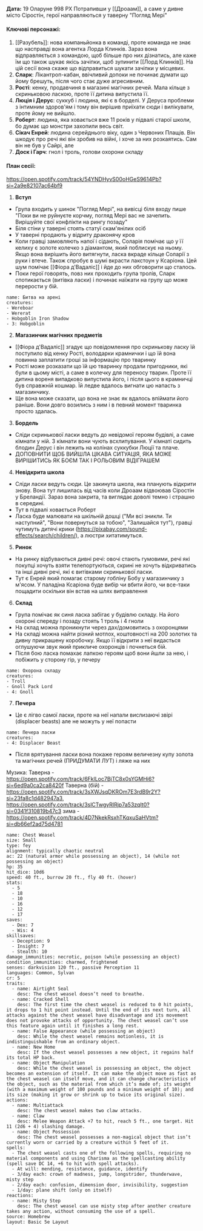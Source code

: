 **Дата:** 19 Оларуне 998 РХ
Потрапивши у [[Дроаам]], а саме у дивне місто Сіростін, герої направляються у таверну "Погляд Мері"

#### **Ключові персонажі:**
1. [[Разубель]]: нова компаньйонка в команді, проте команда не знає що насправді вона агентка Лорда Клинків. Зараз вона відправляється з командою, щоб більше про них дізнатись, але каже їм що також шукає якісь зачіпки, щоб зупинити [[Лорд Клинків]]. На цій сесії вона скаже що відправиться шукати зачіпки у місцевих.
3. **Сларк**: Лікантроп-кабан, ввічливий допоки не починає думати що йому брешуть, після чого стає дуже агресивним.
4. **Рості**: кенку, продавчиня в магазині магічних речей. Мала кільце з скриньковою ласкою, проте її дитина випустила її.
5. **Люція і Дерус**: суккуб і людина, які є в борделі. У Деруса проблеми з інтимним здоров'ям і тому він вирішив приїхати сюди і вилікувати, проте йому не вийшло.
6. **Роберт**: людина, яка ховається вже 11 років у підвалі старої школи, бо думає що монстри захопили весь світ.
7. **Сікач Енрей**: людина серейднього віку, один з Червоних Плащів. Він шкодує про речі які він зробив на війні, і хоче за них розкаятись. Сам він не був у Сайрі, але 
8. **Доск і Гарч**: гнол і троль, голови охорони складу
#### **План сесії:**
https://open.spotify.com/track/54YNDHyvS00oHGeS9614Pb?si=2a9e82107ac64bf9
1. **Вступ**
- Група входить у шинок "Погляд Мері", на вивісці біля входу пише "Поки ви не руйнуєте корчму, погляд Мері вас не зачепить. Вирішуйте свої конфлікти на рингу позаду"
- Біля стіни у таверні стоять статуї скам'янілих осіб
- У таверні продають у відриту драконячу кров
- Коли гравці замовляють напої і сідають, Соларія помічає що у її келиху є золоте колечко з діамантом, який поблискує на ньому. Якщо вона вирішить його витягнути, ласка вкраде кільце Соларії з руки і втече. Також спробує в шумі вкрасти лакстоун у Ксаріона. Цей шум помічає [[Фіора д'Вадаліс]] і йде до них обговорити що сталось.
- Поки герої говорять, повз них проходить група тролів, Сларк спотикається (витівка ласки) і починає наїжати на групу що може перерости у бій.
```encounter 
name: Битва на арені
creatures: 
- Wereboar
- Wererat
- Hobgoblin Iron Shadow
- 3: Hobgoblin
```

2. **Магазинчик магічних предметів**
- [[Фіора д'Вадаліс]] згадує що повідомлення про скринькову ласку їй поступило від кенку Рості, володарки крамнички і що їй вона повинна заплатити гроші за інформацію про тваринку
- Рості може розказати що їй цю тваринку продали пригодники, які були в цьому місті, а саме в колечку для переносу тварин. Проте її дитина вореня випадково випустила його, і після цього в крамничці був справжній кошмар. Їй ледве вдалось вигнати цю напасть з магазинчику.
- Ще вона може сказати, що вона не знає як вдалось впіймати його раніше. Вони довго возились з ним і в певний момент тваринка просто здалась.

3. **Бордель**
- Сліди скринькової ласки ведуть до невідомої героям будівлі, а саме кімнати у ній. З кімнати вони чують всхлипування. У кімнаті сидить блодин Дерус і він лежить на колінах суккубки Люції та плаче.
- ДОПОВНИТИ ЩОБ ВИЙШЛА ЦІКАВА СИТУАЦІЯ, ЯКА МОЖЕ ВИРІШИТИСЬ ЯК БОЄМ ТАК І РОЛЬОВИМ ВІДІГРАШЕМ

4. **Невідкрита школа**
- Сліди ласки ведуть сюди. Це закинута школа, яка планують відкрити знову. Вона тут лишилась від часів коли Дроаам відвоював Сіростін у Бреландії. Зараз вона закрита, та виглядає доволі темно і страшно в середині.
- Тут в підвалі ховається Роберт
- Ласка буде малювати на шкільній дошці ("Ми всі зникли. Ти наступний", "Вони повернуться за тобою", "Залишайся тут"), гравці чутимуть дитячі крики (https://pixabay.com/sound-effects/search/children/), а люстри хитатимуться.

5. **Ринок**
- На ринку відбуваються дивні речі: овочі стають гумовими, речі які покупці хочуть взяти телепортуються, скрині не хочуть відкриватись та інші дивні речі, які є витівками скринькової ласки.
- Тут є Енрей який помагає старому гобліну Бобу у магазинчику з м'ясом. У паладіна Ксаріона буде вибір чи вбити його, чи все-таки пощадити оскільки він встав на шлях виправлення

6. **Склад**
- Група помічає як синя ласка забігає у будівлю складу. На його охороні спереду і позаду стоять 1 троль і 4 гноли
- На склад можна проникнути через дах/домовитись з охоронцями
- На складі можна найти різний мотлох, коштовності на 200 золотих та дивну прикрашену коробочку. Якщо її відкрити з неї видасться оглушуючи звук який прикличе охоронців і почнеться бій.
- Після бою ласка помахає лапкою героям щоб вони йшли за нею, і побіжить у сторону гір, у печеру
```encounter 
name: Охорона складу 
creatures: 
- Troll
- Gnoll Pack Lord
- 4: Gnoll
```

7. **Печера**
- Це є лігво самої ласки, проте на неї напали вислизаючі звірі (displacer beasts) але не можуть у неї попасти 
```encounter 
name: Печера ласки
creatures: 
- 4: Displacer Beast 
```
- Після врятування ласки вона покаже героям величезну купу золота та магічних речей (ПРИДУМАТИ ЛУТ) і ляже на них 

Музика:
Таверна - https://open.spotify.com/track/6FklLoc7BjTC8x0sYGMHi6?si=6ed9a0ca2ca8420f
Таверна (бій) - https://open.spotify.com/track/3sXWJsqDKROm7E3rdB9r2Y?si=23fa8c1d482947a3, https://open.spotify.com/track/3slCTwgyRIRjp7a53zqIt0?si=0341f310819b47c3
зима - https://open.spotify.com/track/4D7NkekRsxhTKqxuSaHVtm?si=db66ef2ad75d4781


```statblock
name: Chest Weasel
size: Small
type: fey
alignment: typically chaotic neutral
ac: 22 (natural armor while possessing an object), 14 (while not possessing an object)
hp: 35
hit_dice: 10d6
speed: 40 ft., burrow 20 ft., fly 40 ft. (hover)
stats:
  - 5
  - 18
  - 10
  - 16
  - 12
  - 17
saves:
  - Dex: 7
  - Wis: 4
skillsaves:
  - Deception: 9
  - Insight: 7
  - Stealth: 10
damage_immunities: necrotic, poison (while possessing an object)
condition_immunities: charmed, frightened
senses: darkvision 120 ft., passive Perception 11
languages: Common, Sylvan
cr: 5
traits:
  - name: Airtight Seal
    desc: The chest weasel doesn’t need to breathe.
  - name: Cracked Shell
    desc: The first time the chest weasel is reduced to 0 hit points, it drops to 1 hit point instead. Until the end of its next turn, all attacks against the chest weasel have disadvantage and its movement does not provoke attacks of opportunity. The chest weasel can’t use this feature again until it finishes a long rest.
  - name: False Appearance (while possessing an object)
    desc: While the chest weasel remains motionless, it is indistinguishable from an ordinary object.
  - name: New Home
    desc: If the chest weasel possesses a new object, it regains half its total HP back.
  - name: Object Manipulation
    desc: While the chest weasel is possessing an object, the object becomes an extension of itself. It can make the object move as fast as the chest weasel can itself move, and it can change characteristics of the object, such as the material from which it’s made of; its weight (with a maximum weight of 100 pounds and a minimum weight of 10); and its size (making it grow or shrink up to twice its original size).
actions:
  - name: Multiattack
    desc: The chest weasel makes two claw attacks.
  - name: Claw
    desc: Melee Weapon Attack +7 to hit, reach 5 ft., one target. Hit 11 (2d6 + 4) slashing damage.
  - name: Object Possession
    desc: The chest weasel possesses a non-magical object that isn’t currently worn or carried by a creature within 5 feet of it.
spells:
  - The chest weasel casts one of the following spells, requiring no material components and using Charisma as the spellcasting ability (spell save DC 14, +6 to hit with spell attacks).
  - At will: mending, resistance, guidance, identify
  - 3/day each: crown of madness, jump, longstrider, thunderwave, misty step
  - 2/day each: confusion, dimension door, invisibility, suggestion
  - 1/day: plane shift (only on itself)
reactions:
  - name: Misty Step
    desc: The chest weasel can use misty step after another creature takes any action, without consuming the use of a spell.
source: Homebrew
layout: Basic 5e Layout

```